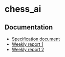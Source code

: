 # chess_ai


## Documentation
- [Specification document](docs/specification.md)
- [Weekly report 1](docs/week1_report.md)
- [Weekly report 2](docs/week2_report.md)
